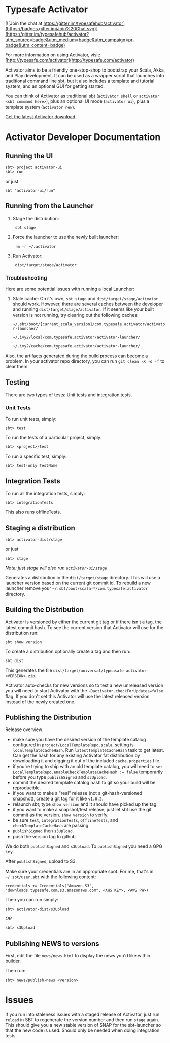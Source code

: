 # Typesafe Activator

[![Join the chat at https://gitter.im/typesafehub/activator](https://badges.gitter.im/Join%20Chat.svg)](https://gitter.im/typesafehub/activator?utm_source=badge&utm_medium=badge&utm_campaign=pr-badge&utm_content=badge)

For more information on using Activator, visit: [http://typesafe.com/activator](http://typesafe.com/activator)

Activator aims to be a friendly one-stop-shop to bootstrap your
Scala, Akka, and Play development. It can be used as a wrapper
script that launches into traditional command line
[sbt](http://www.scala-sbt.org/0.13/tutorial/Activator-Installation.html),
but it also includes a template and tutorial system, and an
optional GUI for getting started.

You can think of Activator as traditional sbt (`activator shell`
or `activator <sbt command here>`), plus an optional UI mode
(`activator ui`), plus a template system (`activator new`).

[Get the latest Activator download](http://typesafe.com/get-started).

# Activator Developer Documentation

## Running the UI

    sbt> project activator-ui
    sbt> run

or just

    sbt "activator-ui/run"


## Running from the Launcher

1. Stage the distribution:

        sbt stage

2. Force the launcher to use the newly built launcher:

        rm -r ~/.activator

3. Run Activator:

        dist/target/stage/activator

### Troubleshooting

Here are some potential issues with running a local Launcher:

1. Stale cache: On it's own, `sbt stage` and `dist/target/stage/activator` should work. However, there are several caches between the developer and running `dist/target/stage/activator`. If it seems like your built version is not running, try clearing out the following caches:

    `~/.sbt/boot/[current_scala_version]/com.typesafe.activator/activator-launcher/`

    `~/.ivy2/local/com.typesafe.activator/activator-launcher/`

    `~/.ivy2/cache/com.typesafe.activator/activator-launcher/`

Also, the artifacts generated during the build process can become a problem. In your activator repo directory, you can run `git clean -X -d -f` to clear them.

## Testing

There are two types of tests:  Unit tests and integration tests.

### Unit Tests

To run unit tests, simply:

    sbt> test

To run the tests of a particular project, simply:

    sbt> <project>/test

To run a specific test, simply:

    sbt> test-only TestName

## Integration Tests

To run all the integration tests, simply:

    sbt> integrationTests

This also runs offlineTests.

## Staging a distribution

    sbt> activator-dist/stage

or just

    sbt> stage 

*Note: just stage will also run `activator-ui/stage`*

Generates a distribution in the `dist/target/stage` directory.  This will use a launcher version based on the current git commit id.  To rebuild a new launcher remove your `~/.sbt/boot/scala-*/com.typesafe.activator` directory.

## Building the Distribution

Activator is versioned by either the current git tag or if there isn't a tag, the latest commit hash.  To see the current version that Activator will use for the distribution run:

    sbt show version

To create a distribution optionally create a tag and then run:

    sbt dist

This generates the file `dist/target/universal/typeasafe-activator-<VERSION>.zip`.

Activator auto-checks for new versions so to test a new unreleased version you will need to start Activator with the `-Dactivator.checkForUpdates=false` flag.  If you don't set this Activator will use the latest released version instead of the newly created one.

## Publishing the Distribution

Release overview:
 * make sure you have the desired version of the template catalog configured in `project/LocalTemplateRepo.scala`, setting is `localTemplateCacheHash`. Run `latestTemplateCacheHash` task to get latest. Can get the hash for any existing Activator fat distribution by downloading it and digging it out of the included `cache.properties` file.
 * if you're trying to ship with an old template catalog, you will need to `set LocalTemplateRepo.enableCheckTemplateCacheHash := false` temporarily before you type `publishSigned` and `s3Upload`.
 * commit the desired template catalog hash to git so your build will be reproducible.
 * if you want to make a "real" release (not a git-hash-versioned snapshot), create a git tag for it like `v1.0.2`.
 * relaunch sbt; type `show version` and it should have picked up the tag.
 * if you want to make a snapshot/test release, just let sbt use the git commit as the version. `show version` to verify.
 * be sure `test`, `integrationTests`, `offlineTests`, and `checkTemplateCacheHash` are passing.
 * `publishSigned` then `s3Upload`.
 * push the version tag to github

We do both `publishSigned` and `s3Upload`. To `publishSigned` you need a GPG key.

After `publishSigned`, upload to S3.

Make sure your credentials are in an appropriate spot.  For me, that's in `~/.sbt/user.sbt` with the following content:

    credentials += Credentials("Amazon S3", "downloads.typesafe.com.s3.amazonaws.com", <AWS KEY>, <AWS PW>)

Then you can run simply:

    sbt> activator-dist/s3Upload

*OR*

    sbt> s3Upload
    

## Publishing NEWS to versions

First, edit the file `news/news.html` to display the news you'd like within builder.

Then run:

    sbt> news/publish-news <version>


# Issues

If you run into staleness issues with a staged release of Activator, just run `reload` in SBT to regenerate the version number and then run `stage` again.   This should give you a new stable version of SNAP for the sbt-launcher so that the new code is used.   Should only be needed when doing integration tests.
